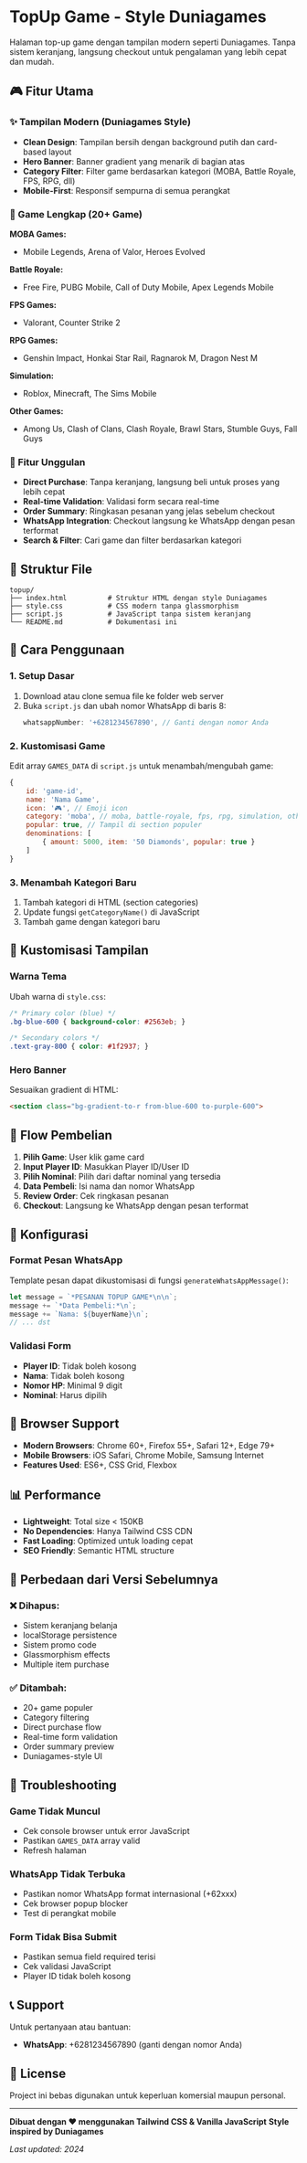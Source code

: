 # TopUp Game - Style Duniagames

Halaman top-up game dengan tampilan modern seperti Duniagames. Tanpa sistem keranjang, langsung checkout untuk pengalaman yang lebih cepat dan mudah.

## 🎮 Fitur Utama

### ✨ Tampilan Modern (Duniagames Style)
- **Clean Design**: Tampilan bersih dengan background putih dan card-based layout
- **Hero Banner**: Banner gradient yang menarik di bagian atas
- **Category Filter**: Filter game berdasarkan kategori (MOBA, Battle Royale, FPS, RPG, dll)
- **Mobile-First**: Responsif sempurna di semua perangkat

### 🎯 Game Lengkap (20+ Game)
**MOBA Games:**
- Mobile Legends, Arena of Valor, Heroes Evolved

**Battle Royale:**
- Free Fire, PUBG Mobile, Call of Duty Mobile, Apex Legends Mobile

**FPS Games:**
- Valorant, Counter Strike 2

**RPG Games:**
- Genshin Impact, Honkai Star Rail, Ragnarok M, Dragon Nest M

**Simulation:**
- Roblox, Minecraft, The Sims Mobile

**Other Games:**
- Among Us, Clash of Clans, Clash Royale, Brawl Stars, Stumble Guys, Fall Guys

### 🚀 Fitur Unggulan
- **Direct Purchase**: Tanpa keranjang, langsung beli untuk proses yang lebih cepat
- **Real-time Validation**: Validasi form secara real-time
- **Order Summary**: Ringkasan pesanan yang jelas sebelum checkout
- **WhatsApp Integration**: Checkout langsung ke WhatsApp dengan pesan terformat
- **Search & Filter**: Cari game dan filter berdasarkan kategori

## 📁 Struktur File

```
topup/
├── index.html          # Struktur HTML dengan style Duniagames
├── style.css           # CSS modern tanpa glassmorphism
├── script.js           # JavaScript tanpa sistem keranjang
└── README.md           # Dokumentasi ini
```

## 🚀 Cara Penggunaan

### 1. Setup Dasar
1. Download atau clone semua file ke folder web server
2. Buka `script.js` dan ubah nomor WhatsApp di baris 8:
   ```javascript
   whatsappNumber: '+6281234567890', // Ganti dengan nomor Anda
   ```

### 2. Kustomisasi Game
Edit array `GAMES_DATA` di `script.js` untuk menambah/mengubah game:
```javascript
{
    id: 'game-id',
    name: 'Nama Game',
    icon: '🎮', // Emoji icon
    category: 'moba', // moba, battle-royale, fps, rpg, simulation, other
    popular: true, // Tampil di section populer
    denominations: [
        { amount: 5000, item: '50 Diamonds', popular: true }
    ]
}
```

### 3. Menambah Kategori Baru
1. Tambah kategori di HTML (section categories)
2. Update fungsi `getCategoryName()` di JavaScript
3. Tambah game dengan kategori baru

## 🎨 Kustomisasi Tampilan

### Warna Tema
Ubah warna di `style.css`:
```css
/* Primary color (blue) */
.bg-blue-600 { background-color: #2563eb; }

/* Secondary colors */
.text-gray-800 { color: #1f2937; }
```

### Hero Banner
Sesuaikan gradient di HTML:
```html
<section class="bg-gradient-to-r from-blue-600 to-purple-600">
```

## 📱 Flow Pembelian

1. **Pilih Game**: User klik game card
2. **Input Player ID**: Masukkan Player ID/User ID
3. **Pilih Nominal**: Pilih dari daftar nominal yang tersedia
4. **Data Pembeli**: Isi nama dan nomor WhatsApp
5. **Review Order**: Cek ringkasan pesanan
6. **Checkout**: Langsung ke WhatsApp dengan pesan terformat

## 🔧 Konfigurasi

### Format Pesan WhatsApp
Template pesan dapat dikustomisasi di fungsi `generateWhatsAppMessage()`:
```javascript
let message = `*PESANAN TOPUP GAME*\n\n`;
message += `*Data Pembeli:*\n`;
message += `Nama: ${buyerName}\n`;
// ... dst
```

### Validasi Form
- **Player ID**: Tidak boleh kosong
- **Nama**: Tidak boleh kosong  
- **Nomor HP**: Minimal 9 digit
- **Nominal**: Harus dipilih

## 🎯 Browser Support

- **Modern Browsers**: Chrome 60+, Firefox 55+, Safari 12+, Edge 79+
- **Mobile Browsers**: iOS Safari, Chrome Mobile, Samsung Internet
- **Features Used**: ES6+, CSS Grid, Flexbox

## 📊 Performance

- **Lightweight**: Total size < 150KB
- **No Dependencies**: Hanya Tailwind CSS CDN
- **Fast Loading**: Optimized untuk loading cepat
- **SEO Friendly**: Semantic HTML structure

## 🔄 Perbedaan dari Versi Sebelumnya

### ❌ Dihapus:
- Sistem keranjang belanja
- localStorage persistence
- Sistem promo code
- Glassmorphism effects
- Multiple item purchase

### ✅ Ditambah:
- 20+ game populer
- Category filtering
- Direct purchase flow
- Real-time form validation
- Order summary preview
- Duniagames-style UI

## 🐛 Troubleshooting

### Game Tidak Muncul
- Cek console browser untuk error JavaScript
- Pastikan `GAMES_DATA` array valid
- Refresh halaman

### WhatsApp Tidak Terbuka
- Pastikan nomor WhatsApp format internasional (+62xxx)
- Cek browser popup blocker
- Test di perangkat mobile

### Form Tidak Bisa Submit
- Pastikan semua field required terisi
- Cek validasi JavaScript
- Player ID tidak boleh kosong

## 📞 Support

Untuk pertanyaan atau bantuan:
- **WhatsApp**: +6281234567890 (ganti dengan nomor Anda)

## 📄 License

Project ini bebas digunakan untuk keperluan komersial maupun personal.

---

**Dibuat dengan ❤️ menggunakan Tailwind CSS & Vanilla JavaScript**
**Style inspired by Duniagames**

*Last updated: 2024*
